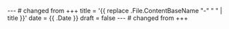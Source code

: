 --- # changed from +++
title = '{{ replace .File.ContentBaseName "-" " " | title }}'
date = {{ .Date }}
draft = false
--- # changed from +++
